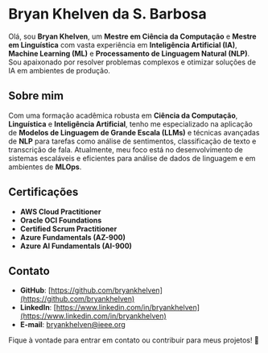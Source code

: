 # Bryan Khelven da S. Barbosa

Olá, sou **Bryan Khelven**, um **Mestre em Ciência da Computação** e **Mestre em Linguística** com vasta experiência em **Inteligência Artificial (IA)**, **Machine Learning (ML)** e **Processamento de Linguagem Natural (NLP)**. Sou apaixonado por resolver problemas complexos e otimizar soluções de IA em ambientes de produção.

## Sobre mim
Com uma formação acadêmica robusta em **Ciência da Computação**, **Linguística** e **Inteligência Artificial**, tenho me especializado na aplicação de **Modelos de Linguagem de Grande Escala (LLMs)** e técnicas avançadas de **NLP** para tarefas como análise de sentimentos, classificação de texto e transcrição de fala. Atualmente, meu foco está no desenvolvimento de sistemas escaláveis e eficientes para análise de dados de linguagem e em ambientes de **MLOps**.

## Certificações
- **AWS Cloud Practitioner**
- **Oracle OCI Foundations**
- **Certified Scrum Practitioner**
- **Azure Fundamentals (AZ-900)**
- **Azure AI Fundamentals (AI-900)**


## Contato
- **GitHub**: [https://github.com/bryankhelven](https://github.com/bryankhelven)
- **LinkedIn**: [https://www.linkedin.com/in/bryankhelven](https://www.linkedin.com/in/bryankhelven)
- **E-mail**: bryankhelven@ieee.org

Fique à vontade para entrar em contato ou contribuir para meus projetos! 🚀
